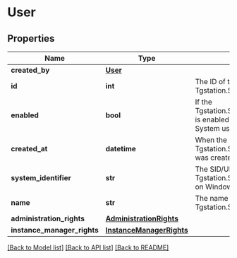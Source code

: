# User

## Properties
Name | Type | Description | Notes
------------ | ------------- | ------------- | -------------
**created_by** | [**User**](User.md) |  | [optional] 
**id** | **int** | The ID of the Tgstation.Server.Api.Models.Internal.User | [optional] 
**enabled** | **bool** | If the Tgstation.Server.Api.Models.Internal.User is enabled since users cannot be deleted. System users cannot be disabled | [optional] 
**created_at** | **datetime** | When the Tgstation.Server.Api.Models.Internal.User was created | [optional] 
**system_identifier** | **str** | The SID/UID of the Tgstation.Server.Api.Models.Internal.User on Windows/POSIX respectively | [optional] 
**name** | **str** | The name of the Tgstation.Server.Api.Models.Internal.User | [optional] 
**administration_rights** | [**AdministrationRights**](AdministrationRights.md) |  | [optional] 
**instance_manager_rights** | [**InstanceManagerRights**](InstanceManagerRights.md) |  | [optional] 

[[Back to Model list]](../README.md#documentation-for-models) [[Back to API list]](../README.md#documentation-for-api-endpoints) [[Back to README]](../README.md)

